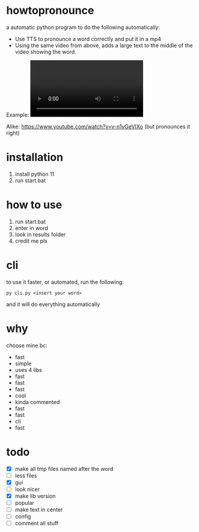 # howtopronounce
a automatic python program to do the following automatically:
- Use TTS to pronounce a word correctly and put it in a mp4
- Using the same video from above, adds a large text to the middle of the video showing the word.

Example:
![example video](https://github.com/fin-github/howtopronounce/raw/main/github/star%20my%20repo.mp4)

Alike: https://www.youtube.com/watch?v=v-n1vGeVIXo (but pronounces it right)
# installation
1. install python 11
2. run start.bat
# how to use
1. run start.bat
2. enter in word
3. look in results folder
4. credit me pls
# cli
to use it faster, or automated, run the following:
```
py cli.py <insert your word>
```
and it will do everything automatically

# why
choose mine bc:
- fast
- simple
- uses 4 libs
- fast
- fast
- fast
- cool
- kinda commented
- fast
- fast
- cli
- fast

# todo
- [x] make all tmp files named after the word
- [ ] less files
- [x] gui
- [ ] look nicer
- [x] make lib version
- [ ] popular
- [ ] make text in center
- [ ] config
- [ ] comment all stuff
